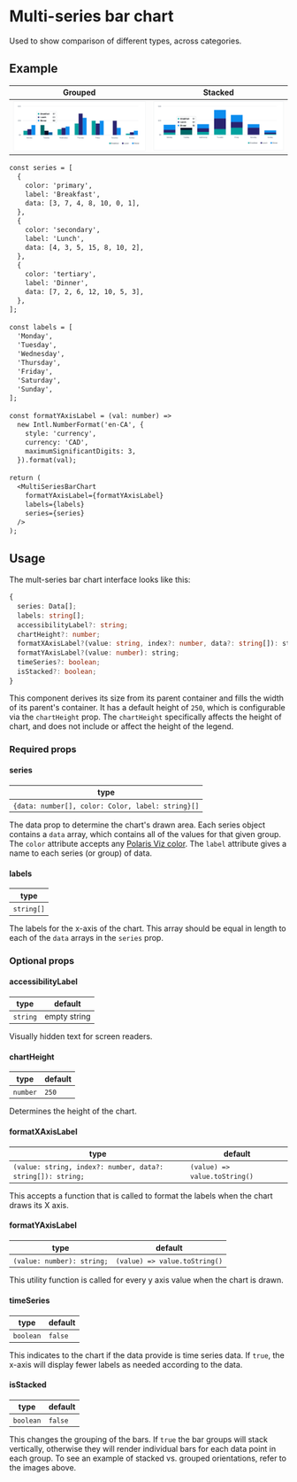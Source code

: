 # Multi-series bar chart

Used to show comparison of different types, across categories.

## Example

| Grouped                                                                                  | Stacked                                                                                  |
| ---------------------------------------------------------------------------------------- | ---------------------------------------------------------------------------------------- |
| <img src="grouped-bar-example.png" alt="Multi-series bar chart grouped example image" /> | <img src="stacked-bar-example.png" alt="Multi-series bar chart stacked example image" /> |

```tsx
const series = [
  {
    color: 'primary',
    label: 'Breakfast',
    data: [3, 7, 4, 8, 10, 0, 1],
  },
  {
    color: 'secondary',
    label: 'Lunch',
    data: [4, 3, 5, 15, 8, 10, 2],
  },
  {
    color: 'tertiary',
    label: 'Dinner',
    data: [7, 2, 6, 12, 10, 5, 3],
  },
];

const labels = [
  'Monday',
  'Tuesday',
  'Wednesday',
  'Thursday',
  'Friday',
  'Saturday',
  'Sunday',
];

const formatYAxisLabel = (val: number) =>
  new Intl.NumberFormat('en-CA', {
    style: 'currency',
    currency: 'CAD',
    maximumSignificantDigits: 3,
  }).format(val);

return (
  <MultiSeriesBarChart
    formatYAxisLabel={formatYAxisLabel}
    labels={labels}
    series={series}
  />
);
```

## Usage

The mult-series bar chart interface looks like this:

```typescript
{
  series: Data[];
  labels: string[];
  accessibilityLabel?: string;
  chartHeight?: number;
  formatXAxisLabel?(value: string, index?: number, data?: string[]): string;
  formatYAxisLabel?(value: number): string;
  timeSeries?: boolean;
  isStacked?: boolean;
}
```

This component derives its size from its parent container and fills the width of its parent's container. It has a default height of `250`, which is configurable via the `chartHeight` prop. The `chartHeight` specifically affects the height of chart, and does not include or affect the height of the legend.

### Required props

#### series

| type                                              |
| ------------------------------------------------- |
| `{data: number[], color: Color, label: string}[]` |

The data prop to determine the chart's drawn area. Each series object contains a `data` array, which contains all of the values for that given group. The `color` attribute accepts any [Polaris Viz color](documentation/Polaris-Viz-colors.md). The `label` attribute gives a name to each series (or group) of data.

#### labels

| type       |
| ---------- |
| `string[]` |

The labels for the x-axis of the chart. This array should be equal in length to each of the `data` arrays in the `series` prop.

### Optional props

#### accessibilityLabel

| type     | default      |
| -------- | ------------ |
| `string` | empty string |

Visually hidden text for screen readers.

#### chartHeight

| type     | default |
| -------- | ------- |
| `number` | `250`   |

Determines the height of the chart.

#### formatXAxisLabel

| type                                                        | default                       |
| ----------------------------------------------------------- | ----------------------------- |
| `(value: string, index?: number, data?: string[]): string;` | `(value) => value.toString()` |

This accepts a function that is called to format the labels when the chart draws its X axis.

#### formatYAxisLabel

| type                       | default                       |
| -------------------------- | ----------------------------- |
| `(value: number): string;` | `(value) => value.toString()` |

This utility function is called for every y axis value when the chart is drawn.

#### timeSeries

| type      | default |
| --------- | ------- |
| `boolean` | `false` |

This indicates to the chart if the data provide is time series data. If `true`, the x-axis will display fewer labels as needed according to the data.

#### isStacked

| type      | default |
| --------- | ------- |
| `boolean` | `false` |

This changes the grouping of the bars. If `true` the bar groups will stack vertically, otherwise they will render individual bars for each data point in each group. To see an example of stacked vs. grouped orientations, refer to the images above.
